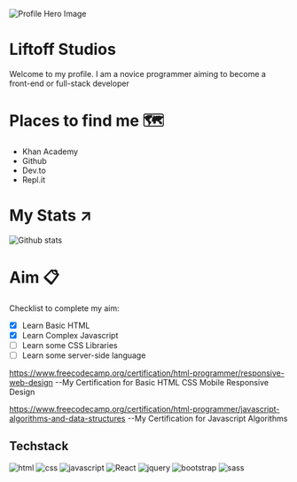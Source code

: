 ![Profile Hero Image](https://1gew6o3qn6vx9kp3s42ge0y1-wpengine.netdna-ssl.com/wp-content/uploads/prod/2020/10/HERO-ART-microsoft_azure_1920x1000_nologo.jpg)
# Liftoff Studios

Welcome to my profile. I am a novice programmer aiming to become a front-end or full-stack developer

# Places to find me 🗺️

- Khan Academy
- Github
- Dev.to
- Repl.it


# My Stats ↗️
![Github stats](https://github-readme-stats.vercel.app/api?username=Liftoff-KA)

# Aim 📋
Checklist to complete my aim:
* [x] Learn Basic HTML
* [x] Learn Complex Javascript 
* [ ] Learn some CSS Libraries
* [ ] Learn some server-side language

https://www.freecodecamp.org/certification/html-programmer/responsive-web-design 
--My Certification for Basic HTML CSS Mobile Responsive Design

https://www.freecodecamp.org/certification/html-programmer/javascript-algorithms-and-data-structures
--My Certification for Javascript Algorithms

## Techstack
![html](https://img.shields.io/badge/-HTML5-blue?logo=html5) ![css](https://img.shields.io/badge/-CSS3-blue?logo=css3) ![javascript](https://img.shields.io/badge/-Javascript-blue?logo=javascript) ![React](https://img.shields.io/badge/-React-blue?logo=react) ![jquery](https://img.shields.io/badge/-jQuery-blue?logo=jQuery) ![bootstrap](https://img.shields.io/badge/-Bootstrap-blue?logo=bootstrap) ![sass](https://img.shields.io/badge/-SASS-blue?logo=sass)
